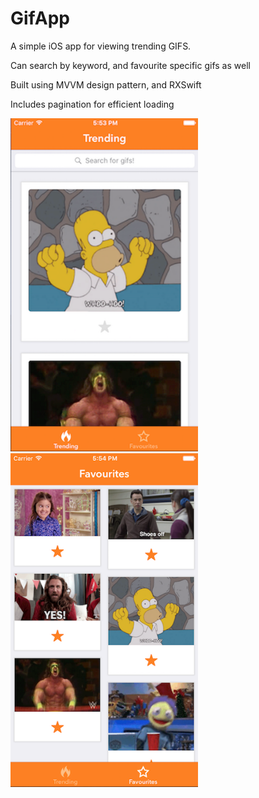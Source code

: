 # GifApp
A simple iOS app for viewing trending GIFS.

Can search by keyword, and favourite specific gifs as well

Built using MVVM design pattern, and RXSwift

Includes pagination for efficient loading


<p float="left">
  <img src="GifApp/screenshot1.png" width="300"/>
  <img src="GifApp/screenshot2.png" width="300"/> 
</p>
